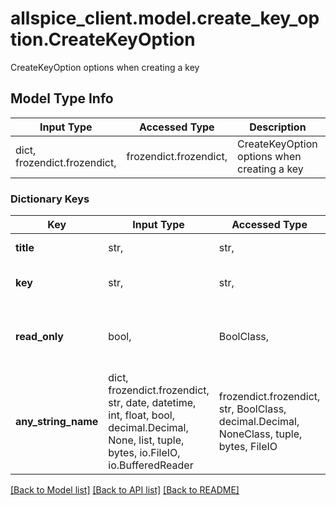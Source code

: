 # allspice_client.model.create_key_option.CreateKeyOption

CreateKeyOption options when creating a key

## Model Type Info
Input Type | Accessed Type | Description | Notes
------------ | ------------- | ------------- | -------------
dict, frozendict.frozendict,  | frozendict.frozendict,  | CreateKeyOption options when creating a key | 

### Dictionary Keys
Key | Input Type | Accessed Type | Description | Notes
------------ | ------------- | ------------- | ------------- | -------------
**title** | str,  | str,  | Title of the key to add | 
**key** | str,  | str,  | An armored SSH key to add | 
**read_only** | bool,  | BoolClass,  | Describe if the key has only read access or read/write | [optional] 
**any_string_name** | dict, frozendict.frozendict, str, date, datetime, int, float, bool, decimal.Decimal, None, list, tuple, bytes, io.FileIO, io.BufferedReader | frozendict.frozendict, str, BoolClass, decimal.Decimal, NoneClass, tuple, bytes, FileIO | any string name can be used but the value must be the correct type | [optional]

[[Back to Model list]](../../README.md#documentation-for-models) [[Back to API list]](../../README.md#documentation-for-api-endpoints) [[Back to README]](../../README.md)

